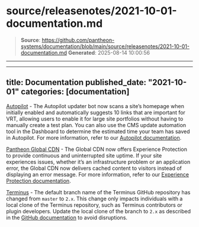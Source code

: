 # source/releasenotes/2021-10-01-documentation.md

> **Source**: https://github.com/pantheon-systems/documentation/blob/main/source/releasenotes/2021-10-01-documentation.md
> **Generated**: 2025-08-14 10:00:56

---

---
title: Documentation
published_date: "2021-10-01"
categories: [documentation]
---
[Autopilot](/guides/autopilot) - The Autopilot updater bot now scans a site’s homepage when initially enabled and automatically suggests 10 links that are important for VRT, allowing users to enable it for large site portfolios without having to manually create a test plan. You can also use the CMS update automation tool in the Dashboard to determine the estimated time your team has saved in Autopilot. For more information, refer to our [Autopilot documentation](https://docs.pantheon.io/guides/autopilot/enable-autopilot/#enable-autopilot).

[Pantheon Global CDN](/guides/global-cdn) - The Global CDN now offers Experience Protection to provide continuous and uninterrupted site uptime. If your site experiences issues, whether it’s an infrastructure problem or an application error, the Global CDN now delivers cached content to visitors instead of displaying an error message. For more information, refer to our [Experience Protection documentation](/guides/global-cdn/#experience-protection).

[Terminus](/terminus/updates) - The default branch name of the Terminus GitHub repository has changed from `master` to `2.x`. This change only impacts individuals with a local clone of the Terminus repository, such as Terminus contributors or plugin developers. Update the local clone of the branch to `2.x` as described in the [GitHub documentation](https://docs.github.com/en/repositories/configuring-branches-and-merges-in-your-repository/managing-branches-in-your-repository/renaming-a-branch#updating-a-local-clone-after-a-branch-name-changes) to avoid disruptions.
